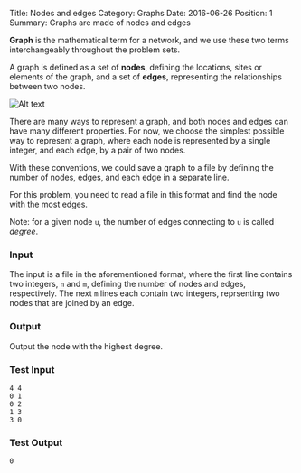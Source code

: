 Title: Nodes and edges
Category: Graphs
Date: 2016-06-26
Position: 1
Summary: Graphs are made of nodes and edges

**Graph** is the mathematical term for a network, and we use these two terms
interchangeably throughout the problem sets.

A graph is defined as a set of **nodes**, defining the locations, sites or
elements of the graph, and a set of **edges**, representing the relationships
between two nodes.

![Alt text]({filename}/images/nodes_edges_example.png "A graph with four nodes and four edges.")

There are many ways to represent a graph, and both nodes and edges can have
many different properties. For now, we choose the simplest possible way to
represent a graph, where each node is represented by a single integer, and
each edge, by a pair of two nodes.

With these conventions, we could save a graph to a file by defining the
number of nodes, edges, and each edge in a separate line.

For this problem, you need to read a file in this format and find the node
with the most edges.

Note: for a given node `u`, the number of edges connecting to `u` is called
*degree*.

### Input

The input is a file in the aforementioned format, where the first line
contains two integers, `n` and `m`, defining the number of nodes and edges,
respectively. The next `m` lines each contain two integers, reprsenting two
nodes that are joined by an edge.

### Output

Output the node with the highest degree.

### Test Input

```
4 4
0 1
0 2
1 3
3 0

```

### Test Output

```
0
```
